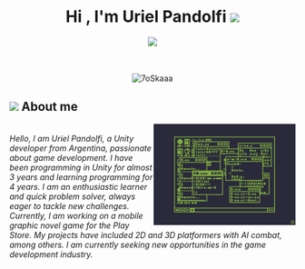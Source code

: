 <h1 align="center">Hi , I'm Uriel Pandolfi <img src="https://media.giphy.com/media/hvRJCLFzcasrR4ia7z/giphy.gif" width="35"></h1>
<p align="center">
  <a href="https://github.com/DenverCoder1/readme-typing-svg"><img src="https://readme-typing-svg.herokuapp.com?font=Time+New+Roman&color=%2380ac40&size=25&center=true&vCenter=true&width=600&height=100&lines=Unity+Game+Developer;Enthusiastic+Learner;Quick+Problem+Solver;"></a>
</p>



<br>

<p align="center"> 
	<img src="https://komarev.com/ghpvc/?username=UrielPandolfi&label=Profile%20views&color=0047AB&style=plastic?" alt="7oSkaaa" height=25px, width=160px/> 
	<!---
		<a href = "https://commits.top/egypt.html" target="_blank">
			<img src="https://aktive.tk/egypt/7oSkaaa?color=red" alt="Most Active Users" target="_blank" height=25px, width=250px/> 
		</a>
	-->

</p>

	
## <picture><img src = "https://github.com/7oSkaaa/7oSkaaa/blob/main/Images/about_me.gif?raw=true" width = 50px></picture> About me

<picture> <img align="right" src="https://github.com/UrielPandolfi/UrielPandolfi/blob/main/Coding.gif" width = 250px></picture>

<br>


  <em>
    Hello, I am Uriel Pandolfi, a Unity developer from Argentina, passionate about game development. I have been programming in Unity for almost 3 years and learning programming for 4 years. I am an enthusiastic learner and quick problem solver, always eager to tackle new challenges. Currently, I am working on a mobile graphic novel game for the Play Store. My projects have included 2D and 3D platformers with AI combat, among others. I am currently seeking new opportunities in the game development industry. 
  </em> 
<br>
